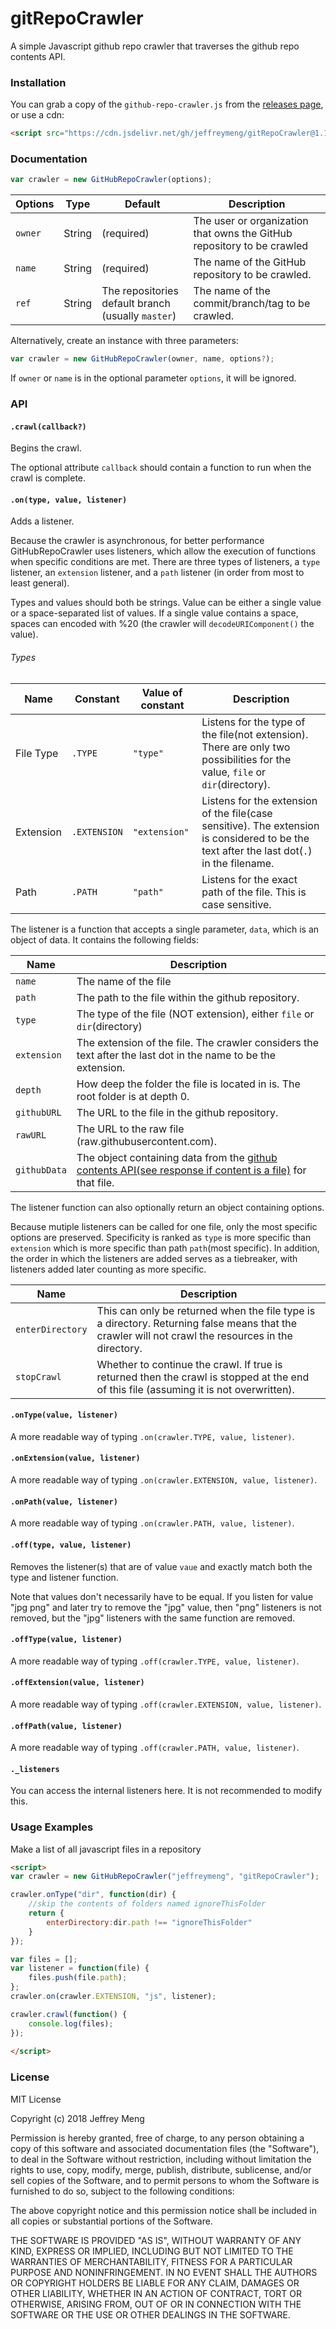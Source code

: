 # gitRepoCrawler
A simple Javascript github repo crawler that traverses the github repo contents API.

### Installation
You can grab a copy of the `github-repo-crawler.js` from the [releases page](https://github.com/jeffreymeng/gitRepoCrawler/releases), or use
a cdn:
```html
<script src="https://cdn.jsdelivr.net/gh/jeffreymeng/gitRepoCrawler@1.1.2/github-repo-crawler.min.js"></script>
```


### Documentation
```javascript
var crawler = new GitHubRepoCrawler(options);
```
| Options        | Type            | Default                                                  | Description                                                            |
| -------------- | --------------- | -------------------------------------------------------- | ---------------------------------------------------------------------- |
| `owner`        | String          | (required)                                               | The user or organization that owns the GitHub repository to be crawled |
| `name`         | String          | (required)                                               | The name of the GitHub repository to be crawled.                       |
| `ref`          | String          | The repositories default branch (usually `master`)       | The name of the commit/branch/tag to be crawled.                       |

Alternatively, create an instance with three parameters:
```javascript
var crawler = new GitHubRepoCrawler(owner, name, options?);
```
If `owner` or `name` is in the optional parameter `options`, it will be ignored.
### API

#### `.crawl(callback?)`
Begins the crawl.
 
 The optional attribute `callback` should contain a function to run when the crawl is complete.


#### `.on(type, value, listener)`
Adds a listener.

Because the crawler is asynchronous, for better performance GitHubRepoCrawler uses listeners,
 which allow the execution of functions when specific conditions are met. There are three types
  of listeners, a `type` listener, an `extension` listener, and a `path` listener (in order from most to least general).
 
Types and values should both be strings.
Value can be either a single value or a space-separated list of values.
If a single value contains a space, spaces can encoded with %20 (the crawler will `decodeURIComponent()` the value).

###### Types
| Name      | Constant     | Value of constant    | Description                                                                                                                                |
| --------- | ------------ | -------------------- | ------------------------------------------------------------------------------------------------------------------------------------------ |
| File Type | `.TYPE`      | `"type"`             | Listens for the type of the file(not extension). There are only two possibilities for the value, `file` or `dir`(directory).               |
| Extension | `.EXTENSION` | `"extension"`        | Listens for the extension of the file(case sensitive). The extension is considered to be the text after the last dot(`.`) in the filename. |
| Path      | `.PATH`      | `"path"`             | Listens for the exact path of the file. This is case sensitive.                                                                            |

The listener is a function that accepts a single parameter, `data`, which is an object of data.
It contains the following fields:

| Name        | Description                                                                                                                                                               |
| ----------- | ------------------------------------------------------------------------------------------------------------------------------------------------------------------------- |
| `name`      | The name of the file                                                                                                                                                      |
| `path`      | The path to the file within the github repository.                                                                                                                        |
| `type`      | The type of the file (NOT extension), either `file` or `dir`(directory)                                                                                                   |
| `extension` | The extension of the file. The crawler considers the text after the last dot in the name to be the extension.                                                             |
| `depth`     | How deep the folder the file is located in is. The root folder is at depth 0.                                                                                             |
| `githubURL` | The URL to the file in the github repository.                                                                                                                             | 
| `rawURL`    | The URL to the raw file (raw.githubusercontent.com).                                                                                                                      |
| `githubData`| The object containing data from the [github contents API(see response if content is a file)](https://developer.github.com/v3/repos/contents/#get-contents) for that file. |

The listener function can also optionally return an object containing options.

Because mutiple listeners can be called for one file, only the most specific options are preserved.
Specificity is ranked as `type` is more specific than `extension` which is more specific than path
 `path`(most specific). In addition, the order in which the listeners are added serves as a tiebreaker,
 with listeners added later counting as more specific.

| Name             | Description                                                                                                                                                               |
| ---------------- | ------------------------------------------------------------------------------------------------------------------------------------------------------------------------- |
| `enterDirectory` | This can only be returned when the file type is a directory. Returning false means that the crawler will not crawl the resources in the directory.                        |
| `stopCrawl`      | Whether to continue the crawl. If true is returned then the crawl is stopped at the end of this file (assuming it is not overwritten).                                    |

#### `.onType(value, listener)`
A more readable way of typing `.on(crawler.TYPE, value, listener)`.

#### `.onExtension(value, listener)`
A more readable way of typing `.on(crawler.EXTENSION, value, listener)`.

#### `.onPath(value, listener)`
A more readable way of typing `.on(crawler.PATH, value, listener)`.

#### `.off(type, value, listener)`
Removes the listener(s) that are of value `vaue` and exactly match both the type and listener function. 

Note that
values don't necessarily have to be equal. If you listen for value "jpg png" and later
try to remove the "jpg" value, then "png" listeners is not removed, but the "jpg" listeners
with the same function are removed.

#### `.offType(value, listener)`
A more readable way of typing `.off(crawler.TYPE, value, listener)`.

#### `.offExtension(value, listener)`
A more readable way of typing `.off(crawler.EXTENSION, value, listener)`.

#### `.offPath(value, listener)`
A more readable way of typing `.off(crawler.PATH, value, listener)`.

#### `._listeners`
You can access the internal listeners here. It is not recommended to modify this.

### Usage Examples

Make a list of all javascript files in a repository
```html
<script>
var crawler = new GitHubRepoCrawler("jeffreymeng", "gitRepoCrawler");

crawler.onType("dir", function(dir) {
	//skip the contents of folders named ignoreThisFolder
	return {
		enterDirectory:dir.path !== "ignoreThisFolder"
	}
});

var files = [];
var listener = function(file) {
	files.push(file.path);
};
crawler.on(crawler.EXTENSION, "js", listener);

crawler.crawl(function() {
	console.log(files);
});
	
</script>
```

### License
MIT License

Copyright (c) 2018 Jeffrey Meng

Permission is hereby granted, free of charge, to any person obtaining a copy of this software and associated documentation files (the "Software"), to deal in the Software without restriction, including without limitation the rights to use, copy, modify, merge, publish, distribute, sublicense, and/or sell copies of the Software, and to permit persons to whom the Software is furnished to do so, subject to the following conditions:

The above copyright notice and this permission notice shall be included in all copies or substantial portions of the Software.

THE SOFTWARE IS PROVIDED "AS IS", WITHOUT WARRANTY OF ANY KIND, EXPRESS OR IMPLIED, INCLUDING BUT NOT LIMITED TO THE WARRANTIES OF MERCHANTABILITY, FITNESS FOR A PARTICULAR PURPOSE AND NONINFRINGEMENT. IN NO EVENT SHALL THE AUTHORS OR COPYRIGHT HOLDERS BE LIABLE FOR ANY CLAIM, DAMAGES OR OTHER LIABILITY, WHETHER IN AN ACTION OF CONTRACT, TORT OR OTHERWISE, ARISING FROM, OUT OF OR IN CONNECTION WITH THE SOFTWARE OR THE USE OR OTHER DEALINGS IN THE SOFTWARE.
